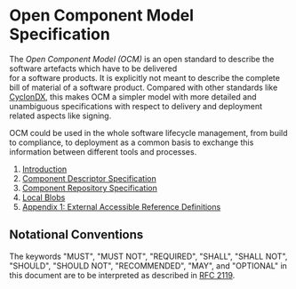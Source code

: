 # Open Component Model Specification

The *Open Component Model (OCM)* is an open standard to describe the software artefacts which have to be delivered  
for a software products. It is explicitly not meant to describe the complete bill of material of a software product.
Compared with other standards like [CyclonDX](https://cyclonedx.org/), this makes OCM a simpler model with more detailed 
and unambiguous specifications with respect to delivery and deployment related aspects like signing. 

OCM could be used in the whole software lifecycle management, from build to compliance, to deployment
as a common basis to exchange this information between different tools and processes.

1. [Introduction](./01-introduction.md)
2. [Component Descriptor Specification](./02-component-descriptor.md)
3. [Component Repository Specification](./03-component-repository.md)
4. [Local Blobs](./04-local-blobs.md)
5. [Appendix 1: External Accessible Reference Definitions](./app01-external-references.md)

## Notational Conventions
The keywords "MUST", "MUST NOT", "REQUIRED", "SHALL", "SHALL NOT", "SHOULD", "SHOULD NOT", "RECOMMENDED", "MAY", 
and "OPTIONAL" in this document are to be interpreted as described in [RFC 2119](https://www.rfc-editor.org/info/rfc2119).
